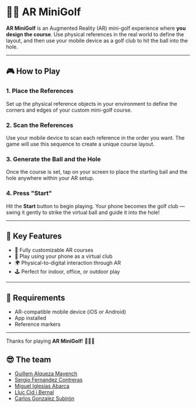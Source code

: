 # 🏌️‍♂️ AR MiniGolf

**AR MiniGolf** is an Augmented Reality (AR) mini-golf experience where **you design the course**. Use physical references in the real world to define the layout, and then use your mobile device as a golf club to hit the ball into the hole.

---

## 🎮 How to Play

### 1. Place the References  
Set up the physical reference objects in your environment to define the corners and edges of your custom mini-golf course.

### 2. Scan the References  
Use your mobile device to scan each reference in the order you want. The game will use this sequence to create a unique course layout.

### 3. Generate the Ball and the Hole  
Once the course is set, tap on your screen to place the starting ball and the hole anywhere within your AR setup.

### 4. Press "Start"  
Hit the **Start** button to begin playing. Your phone becomes the golf club — swing it gently to strike the virtual ball and guide it into the hole!

---

## 🧩 Key Features

- 🎯 Fully customizable AR courses
- 📱 Play using your phone as a virtual club
- 🌍 Physical-to-digital interaction through AR
- 🕹️ Perfect for indoor, office, or outdoor play

---

## 🚧 Requirements

- AR-compatible mobile device (iOS or Android)
- App installed 
- Reference markers

---


Thanks for playing **AR MiniGolf**! 🏌️‍♀️✨

##  😎 The team

- [Guillem Alqueza Mayench](https://github.com/guillemalqueza)
- [Sergio Fernandez Contreras](https://github.com/Serfercont)
- [Miguel Iglesias Abarca](https://github.com/MiguelIglesiasAbarca)
- [Lluc Cid i Bernal](https://github.com/Lluccib)
- [Carlos Gonzalez Subirón](https://github.com/gosu00)
